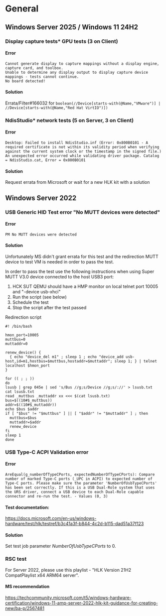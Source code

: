 # General

## Windows Server 2025 / Windows 11 24H2

### Display capture tests* GPU tests (3 on Client)

#### Error
```
Cannot generate display to capture mappings without a display engine, capture card, and toolbox. 
Unable to determine any display output to display capture device mappings - tests cannot continue.
No board detected!
```

#### Solution 

Errata/Filter#166032 for `boolean(//Device[starts-with(@Name,"VMware")] | //Device[starts-with(@Name,"Red Hat VirtIO")])`

### NdisStudio* network tests (5 on Server, 3 on Client)

#### Error
```
Desktop: Failed to install NdisStudio.inf (Error: 0x800B0101 - A required certificate is not within its validity period when verifying against the current system clock or the timestamp in the signed file.)
An unexpected error occurred while validating driver package. Catalog = NdisStudio.cat, Error = 0x800B0101
```

#### Solution

Request errata from Microsoft or wait for a new HLK kit with a solution


## Windows Server 2022

### **USB Generic HID Test** error "No MUTT devices were detected"

#### Error
`PM No MUTT devices were detected `

#### Solution
Unfortunately MS didn't grant errata for this test and the redirection MUTT device to test VM is needed in order to pass the test.

In order to pass the test use the following instructions when using Super MUTT V3.0 device connected to the host USB3 port:
1. HCK SUT QEMU should have a HMP monitor on local telnet port 10005 and "-device usb-xhci"
2. Run the script (see below)
3. Schedule the test
4. Stop the script after the test passed

Redirection script
```
#! /bin/bash

hmon_port=10005
muttbus=0
muttaddr=0

renew_device() {
  { echo "device_del m1" ; sleep 1 ; echo "device_add usb-host,id=m1,hostbus=$muttbus,hostaddr=$muttaddr"; sleep 1; } | telnet localhost $hmon_port
}

for (( ; ; ))
do
lsusb | grep 045e | sed 's/Bus //g;s/Device //g;s/://' > lsusb.txt
cat lsusb.txt
read _muttbus _muttaddr xx <<< $(cat lsusb.txt)
bus=$((10#$_muttbus))
addr=$((10#$_muttaddr))
echo $bus $addr
if [ "$bus" != "$muttbus" ] || [ "$addr" != "$muttaddr" ] ; then
  muttbus=$bus
  muttaddr=$addr
  renew_device
fi
sleep 1
done
```

### **USB Type-C ACPI Validation** error

#### Error
`AreEqual(g_numberOfTypeCPorts, expectedNumberOfTypeCPorts): Compare number of marked Type-C ports (_UPC in ACPI) to expected number of Type-C ports. Please make sure the parameter 'NumberOfUsbTypeCPorts' has been set correctly. If this is a USB Dual-Role system that uses the URS driver, connect a USB device to each Dual-Role capable connector and re-run the test. - Values (0, 3)`

#### Test documentation:
https://docs.microsoft.com/en-us/windows-hardware/test/hlk/testref/b3c41a3f-b844-4c2d-b115-dad51a37f123

#### Solution
Set test job parameter _NumberOfUsbTypeCPorts_ to 0. 

### RSC test

For Server 2022, please use this playlist - "HLK Version 21H2 CompatPlaylist x64 ARM64 server". 

#### MS recommendation
https://techcommunity.microsoft.com/t5/windows-hardware-certification/windows-11-amp-server-2022-hlk-kit-guidance-for-creating-new/ba-p/2567481
